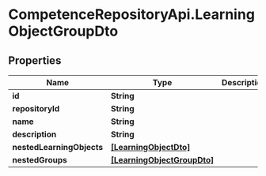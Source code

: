 # CompetenceRepositoryApi.LearningObjectGroupDto

## Properties
Name | Type | Description | Notes
------------ | ------------- | ------------- | -------------
**id** | **String** |  | 
**repositoryId** | **String** |  | 
**name** | **String** |  | 
**description** | **String** |  | [optional] 
**nestedLearningObjects** | [**[LearningObjectDto]**](LearningObjectDto.md) |  | 
**nestedGroups** | [**[LearningObjectGroupDto]**](LearningObjectGroupDto.md) |  | 

